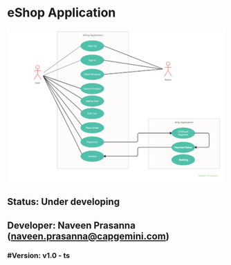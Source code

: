 # eShop Application
![eShop UML Diagram](<eShop UML Diagram.jpg>)
## Status: Under developing
## Developer: Naveen Prasanna (naveen.prasanna@capgemini.com)
### #Version: v1.0 - ts